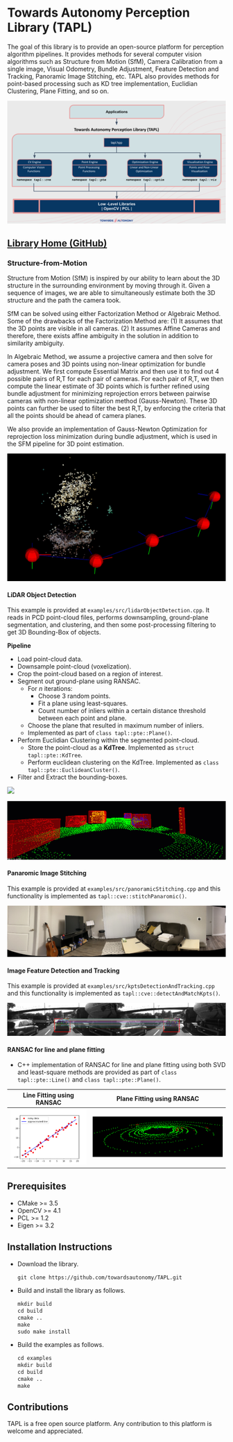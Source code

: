 
# Towards Autonomy Perception Library (TAPL)

The goal of this library is to provide an open-source platform for perception algorithm pipelines. It provides methods for several computer vision algorithms such as Structure from Motion (SfM), Camera Calibration from a single image, Visual Odometry, Bundle Adjustment, Feature Detection and Tracking, Panoramic Image Stitching, etc. TAPL also provides methods for point-based processing such as KD tree implementation, Euclidian Clustering, Plane Fitting, and so on.  

![](media/tapl_architecture.png)

## [**Library Home (GitHub)**](https://github.com/towardsautonomy/TAPL)

### Structure-from-Motion

Structure from Motion (SfM) is inspired by our ability to learn about the 3D structure in the surrounding environment by moving through it. Given a sequence of images, we are able to simultaneously estimate both the 3D structure and the path the camera took.

SfM can be solved using either Factorization Method or Algebraic Method. Some of the drawbacks of the Factorization Method are: (1) It assumes that the 3D points are visible in all cameras. (2) It assumes Affine Cameras and therefore, there exists affine ambiguity in the solution in addition to similarity ambiguity.

In Algebraic Method, we assume a projective camera and then solve for camera poses and 3D points using non-linear optimization for bundle adjustment. We first compute Essential Matrix and then use it to find out 4 possible pairs of R,T for each pair of cameras. For each pair of R,T, we then compute the linear estimate of 3D points which is further refined using bundle adjustment for minimizing reprojection errors between pairwise cameras with non-linear optimization method (Gauss-Newton). These 3D points can further be used to filter the best R,T, by enforcing the criteria that all the points should be ahead of camera planes.

We also provide an implementation of Gauss-Newton Optimization for reprojection loss minimization during bundle adjustment, which is used in the SFM pipeline for 3D point estimation.

![](media/sfm.png)

#### LiDAR Object Detection  

This example is provided at ```examples/src/lidarObjectDetection.cpp```. It reads in PCD point-cloud files, performs downsampling, ground-plane segmentation, and clustering, and then some post-processing filtering to get 3D Bounding-Box of objects.  

**Pipeline**  

  - Load point-cloud data.  
  - Downsample point-cloud (voxelization).  
  - Crop the point-cloud based on a region of interest.  
  - Segment out ground-plane using RANSAC.  
    - For *n* iterations:  
      - Choose 3 random points.  
      - Fit a plane using least-squares.  
      - Count number of inliers within a certain distance threshold between each point and plane.  
    - Choose the plane that resulted in maximum number of inliers.  
    - Implemented as part of ```class tapl::pte::Plane()```.  
  - Perform Euclidian Clustering within the segmented point-cloud.  
    - Store the point-cloud as a **KdTree**. Implemented as ```struct tapl::pte::KdTree```.  
    - Perform euclidean clustering on the KdTree. Implemented as ```class tapl::pte::EuclideanCluster()```.  
  - Filter and Extract the bounding-boxes.  
  
![](media/lidarObjectDetection.gif)  

![](media/clustering.gif)  

#### Panaromic Image Stitching

This example is provided at ```examples/src/panoramicStitching.cpp``` and this functionality is implemented as ```tapl::cve::stitchPanaromic()```.  

![](media/panoramic_stitching.png)

#### Image Feature Detection and Tracking  

This example is provided at ```examples/src/kptsDetectionAndTracking.cpp``` and this functionality is implemented as ```tapl::cve::detectAndMatchKpts()```.

![](media/matching_points.png)

#### RANSAC for line and plane fitting  

 - C++ implementation of RANSAC for line and plane fitting using both SVD and least-square methods are provided as part of ```class tapl::pte::Line()``` and ```class tapl::pte::Plane()```.  

<!-- <p float="left">
  <img src="media/line_fitting.png" width="200" height="200" />
  <img src="media/plane_fitting.png" width="400" height="200"/> 
</p> -->

Line Fitting using RANSAC     |  Plane Fitting using RANSAC
:----------------------------:|:-------------------------:
![ ](media/line_fitting.png)  |  ![ ](media/plane_fitting.png)
  
## Prerequisites  

 - CMake >= 3.5
 - OpenCV >= 4.1
 - PCL >= 1.2  
 - Eigen >= 3.2

 ## Installation Instructions  

 - Download the library.  

   ```
   git clone https://github.com/towardsautonomy/TAPL.git
   ```

 - Build and install the library as follows.  
 
   ```
   mkdir build  
   cd build
   cmake ..
   make
   sudo make install
   ```

 - Build the examples as follows.  

   ```
   cd examples
   mkdir build
   cd build
   cmake ..
   make
   ```

## Contributions

TAPL is a free open source platform. Any contribution to this platform is welcome and appreciated.
